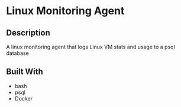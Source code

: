 # Linux Monitoring Agent

## Description
A linux monitoring agent that logs Linux VM stats and usage to a psql database

## Built With
<ul>
    <li>bash</li>
    <li>psql</li>
    <li>Docker</li>
</ul>
